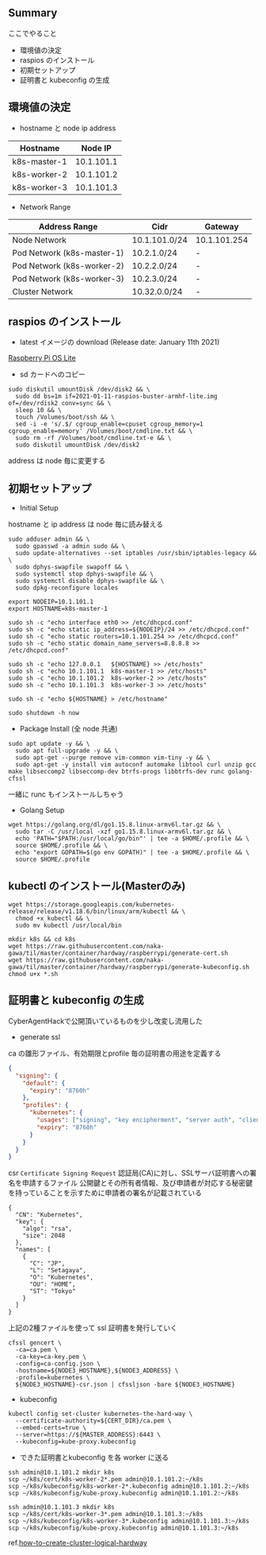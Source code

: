 ## Summary

ここでやること

- 環境値の決定
- raspios のインストール
- 初期セットアップ
- 証明書と kubeconfig の生成

## 環境値の決定
- hostname と node ip address

| Hostname | Node IP |
| ---- | ---- |
|  k8s-master-1  |  10.1.101.1  |
|  k8s-worker-2  |  10.1.101.2  |
|  k8s-worker-3  |  10.1.101.3  |

- Network Range

| Address Range | Cidr | Gateway |
| ---- | ---- | ---- |
| Node Network | 10.1.101.0/24 | 10.1.101.254 |
| Pod Network (k8s-master-1) | 10.2.1.0/24 | - |
| Pod Network (k8s-worker-2) | 10.2.2.0/24 | - |
| Pod Network (k8s-worker-3) | 10.2.3.0/24 | - |
| Cluster Network | 10.32.0.0/24 | - |

## raspios のインストール
- latest イメージの download (Release date: January 11th 2021)

[Raspberry Pi OS Lite](https://downloads.raspberrypi.org/raspios_lite_armhf/images/raspios_lite_armhf-2021-01-12/2021-01-11-raspios-buster-armhf-lite.zip)

- sd カードへのコピー

```
sudo diskutil umountDisk /dev/disk2 && \
  sudo dd bs=1m if=2021-01-11-raspios-buster-armhf-lite.img of=/dev/rdisk2 conv=sync && \
  sleep 10 && \
  touch /Volumes/boot/ssh && \
  sed -i -e 's/.$/ cgroup_enable=cpuset cgroup_memory=1 cgroup_enable=memory' /Volumes/boot/cmdline.txt && \
  sudo rm -rf /Volumes/boot/cmdline.txt-e && \
  sudo diskutil umountDisk /dev/disk2
```

address は node 毎に変更する

## 初期セットアップ

- Initial Setup

hostname と ip address は node 毎に読み替える

```
sudo adduser admin && \
  sudo gpasswd -a admin sudo && \
  sudo update-alternatives --set iptables /usr/sbin/iptables-legacy && \
  sudo dphys-swapfile swapoff && \
  sudo systemctl stop dphys-swapfile && \
  sudo systemctl disable dphys-swapfile && \
  sudo dpkg-reconfigure locales

export NODEIP=10.1.101.1
export HOSTNAME=k8s-master-1

sudo sh -c "echo interface eth0 >> /etc/dhcpcd.conf"
sudo sh -c "echo static ip_address=${NODEIP}/24 >> /etc/dhcpcd.conf"
sudo sh -c "echo static routers=10.1.101.254 >> /etc/dhcpcd.conf"
sudo sh -c "echo static domain_name_servers=8.8.8.8 >> /etc/dhcpcd.conf"

sudo sh -c "echo 127.0.0.1   ${HOSTNAME} >> /etc/hosts"
sudo sh -c "echo 10.1.101.1  k8s-master-1 >> /etc/hosts"
sudo sh -c "echo 10.1.101.2  k8s-worker-2 >> /etc/hosts"
sudo sh -c "echo 10.1.101.3  k8s-worker-3 >> /etc/hosts"

sudo sh -c "echo ${HOSTNAME} > /etc/hostname"

sudo shutdown -h now
```

- Package Install (全 node 共通)

```
sudo apt update -y && \
  sudo apt full-upgrade -y && \
  sudo apt-get --purge remove vim-common vim-tiny -y && \
  sudo apt-get -y install vim autoconf automake libtool curl unzip gcc make libseccomp2 libseccomp-dev btrfs-progs libbtrfs-dev runc golang-cfssl
```

一緒に runc もインストールしちゃう

- Golang Setup

```
wget https://golang.org/dl/go1.15.8.linux-armv6l.tar.gz && \
  sudo tar -C /usr/local -xzf go1.15.8.linux-armv6l.tar.gz && \
  echo 'PATH="$PATH:/usr/local/go/bin"' | tee -a $HOME/.profile && \
  source $HOME/.profile && \
  echo "export GOPATH=$(go env GOPATH)" | tee -a $HOME/.profile && \
  source $HOME/.profile
```

## kubectl のインストール(Masterのみ)

```
wget https://storage.googleapis.com/kubernetes-release/release/v1.18.6/bin/linux/arm/kubectl && \
  chmod +x kubectl && \
  sudo mv kubectl /usr/local/bin

mkdir k8s && cd k8s
wget https://raw.githubusercontent.com/naka-gawa/til/master/container/hardway/raspberrypi/generate-cert.sh
wget https://raw.githubusercontent.com/naka-gawa/til/master/container/hardway/raspberrypi/generate-kubeconfig.sh
chmod u+x *.sh
```

## 証明書と kubeconfig の生成
CyberAgentHackで公開頂いているものを少し改変し流用した

- generate ssl

ca の雛形ファイル、有効期限とprofile 毎の証明書の用途を定義する
```ca-config.json
{
  "signing": {
    "default": {
      "expiry": "8760h"
    },
    "profiles": {
      "kubernetes": {
        "usages": ["signing", "key encipherment", "server auth", "client auth"],
        "expiry": "8760h"
      }
    }
  }
}
```

csr `Certificate Signing Request` 認証局(CA)に対し、SSLサーバ証明書への署名を申請するファイル
公開鍵とその所有者情報、及び申請者が対応する秘密鍵を持っていることを示すために申請者の署名が記載されている
```
{
  "CN": "Kubernetes",
  "key": {
    "algo": "rsa",
    "size": 2048
  },
  "names": [
    {
      "C": "JP",
      "L": "Setagaya",
      "O": "Kubernetes",
      "OU": "HOME",
      "ST": "Tokyo"
    }
  ]
}
```

上記の2種ファイルを使って ssl 証明書を発行していく
```
cfssl gencert \
  -ca=ca.pem \
  -ca-key=ca-key.pem \
  -config=ca-config.json \
  -hostname=${NODE3_HOSTNAME},${NODE3_ADDRESS} \
  -profile=kubernetes \
  ${NODE3_HOSTNAME}-csr.json | cfssljson -bare ${NODE3_HOSTNAME}
```

- kubeconfig
```
kubectl config set-cluster kubernetes-the-hard-way \
  --certificate-authority=${CERT_DIR}/ca.pem \
  --embed-certs=true \
  --server=https://${MASTER_ADDRESS}:6443 \
  --kubeconfig=kube-proxy.kubeconfig
```

- できた証明書とkubeconfig を各 worker に送る

```
ssh admin@10.1.101.2 mkdir k8s
scp ~/k8s/cert/k8s-worker-2*.pem admin@10.1.101.2:~/k8s
scp ~/k8s/kubeconfig/k8s-worker-2*.kubeconfig admin@10.1.101.2:~/k8s
scp ~/k8s/kubeconfig/kube-proxy.kubeconfig admin@10.1.101.2:~/k8s
```

```
ssh admin@10.1.101.3 mkdir k8s
scp ~/k8s/cert/k8s-worker-3*.pem admin@10.1.101.3:~/k8s
scp ~/k8s/kubeconfig/k8s-worker-3*.kubeconfig admin@10.1.101.3:~/k8s
scp ~/k8s/kubeconfig/kube-proxy.kubeconfig admin@10.1.101.3:~/k8s
```

ref.[how-to-create-cluster-logical-hardway](https://github.com/CyberAgentHack/home-kubernetes-2020/tree/master/how-to-create-cluster-logical-hardway)
